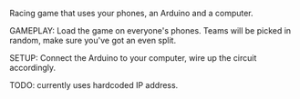 Racing game that uses your phones, an Arduino and a computer.

GAMEPLAY:
Load the game on everyone's phones. Teams will be picked in random, make sure you've got an even split.

SETUP:
Connect the Arduino to your computer, wire up the circuit accordingly.

TODO: currently uses hardcoded IP address.